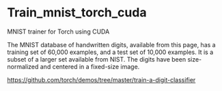 # Train_mnist_torch_cuda
MNIST trainer for Torch using CUDA


The MNIST database of handwritten digits, available from this page, has a training set of 60,000 examples, and a test set of 10,000 examples. It is a subset of a larger set available from NIST. The digits have been size-normalized and centered in a fixed-size image.


https://github.com/torch/demos/tree/master/train-a-digit-classifier

